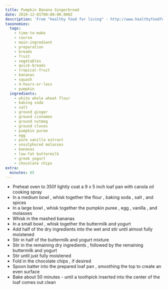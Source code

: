 ```yaml
---
title: Pumpkin Banana Gingerbread
date: 2010-12-01T00:00:00.000Z
description: 'From "healthy food for living" - http://www.healthyfoodforliving.com/?p=15577'
taxonomies:
  tags:
    - time-to-make
    - course
    - main-ingredient
    - preparation
    - breads
    - fruit
    - vegetables
    - quick-breads
    - tropical-fruit
    - bananas
    - squash
    - 4-hours-or-less
    - pumpkin
  ingredients:
    - white whole wheat flour
    - baking soda
    - salt
    - ground ginger
    - ground cinnamon
    - ground nutmeg
    - ground cloves
    - pumpkin puree
    - egg
    - pure vanilla extract
    - unsulphured molasses
    - bananas
    - low-fat buttermilk
    - greek yogurt
    - chocolate chips
extra:
  minutes: 65
---
```

 - Preheat oven to 350f lightly coat a 9 x 5 inch loaf pan with canola oil cooking spray
 - In a medium bowl , whisk together the flour , baking soda , salt , and spices
 - In a large bowl , whisk together the pumpkin puree , egg , vanilla , and molasses
 - Whisk in the mashed bananas
 - In a small bowl , whisk together the buttermilk and yogurt
 - Add half of the dry ingredients into the wet and stir until almost fully moistened
 - Stir in half of the buttermilk and yogurt mixture
 - Stir in the remaining dry ingredients , followed by the remaining buttermilk and yogurt
 - Stir until just fully moistened
 - Fold in the chocolate chips , if desired
 - Spoon batter into the prepared loaf pan , smoothing the top to create an even surface
 - Bake about 50 minutes - until a toothpick inserted into the center of the loaf comes out clean
